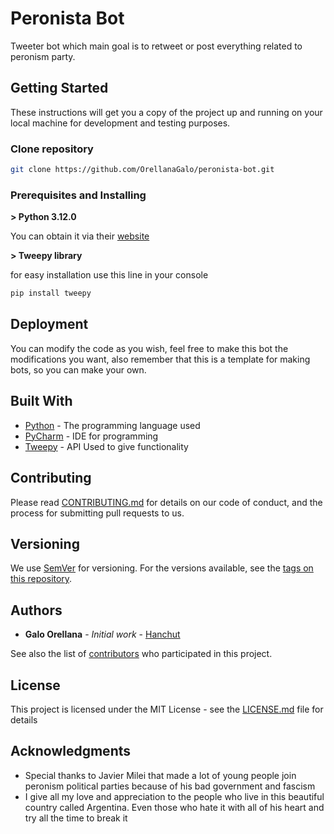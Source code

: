 # Peronista Bot

Tweeter bot which main goal is to retweet or post everything related to peronism party.

## Getting Started

These instructions will get you a copy of the project up and running on your local machine for development and testing purposes.

### Clone repository

```bash
git clone https://github.com/OrellanaGalo/peronista-bot.git
```

### Prerequisites and Installing

**> Python 3.12.0**

You can obtain it via their [website](https://www.python.org/)

**> Tweepy library**

for easy installation use this line in your console

```bash
pip install tweepy
```

## Deployment

You can modify the code as you wish, feel free to make this bot the modifications you want, also remember that this is a template for making bots, so you can make your own.

## Built With

* [Python](https://www.python.org/) - The programming language used
* [PyCharm](https://www.jetbrains.com/pycharm/) - IDE for programming
* [Tweepy](https://www.tweepy.org/) - API Used to give functionality

## Contributing

Please read [CONTRIBUTING.md](https://github.com/OrellanaGalo/peronista-bot/blob/main/CONTRIBUTING.md) for details on our code of conduct, and the process for submitting pull requests to us.

## Versioning

We use [SemVer](http://semver.org/) for versioning. For the versions available, see the [tags on this repository](https://github.com/your/project/tags). 

## Authors

* **Galo Orellana** - *Initial work* - [Hanchut](https://github.com/OrellanaGalo)

See also the list of [contributors](https://github.com/your/project/contributors) who participated in this project.

## License

This project is licensed under the MIT License - see the [LICENSE.md](LICENSE.md) file for details

## Acknowledgments

* Special thanks to Javier Milei that made a lot of young people join peronism political parties because of his bad government and fascism
* I give all my love and appreciation to the people who live in this beautiful country called Argentina. Even those who hate it with all of his heart and try all the time to break it


